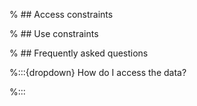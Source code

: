 % ## Access constraints

% ## Use constraints

% ## Frequently asked questions

%:::{dropdown} How do I access the data?

%:::
